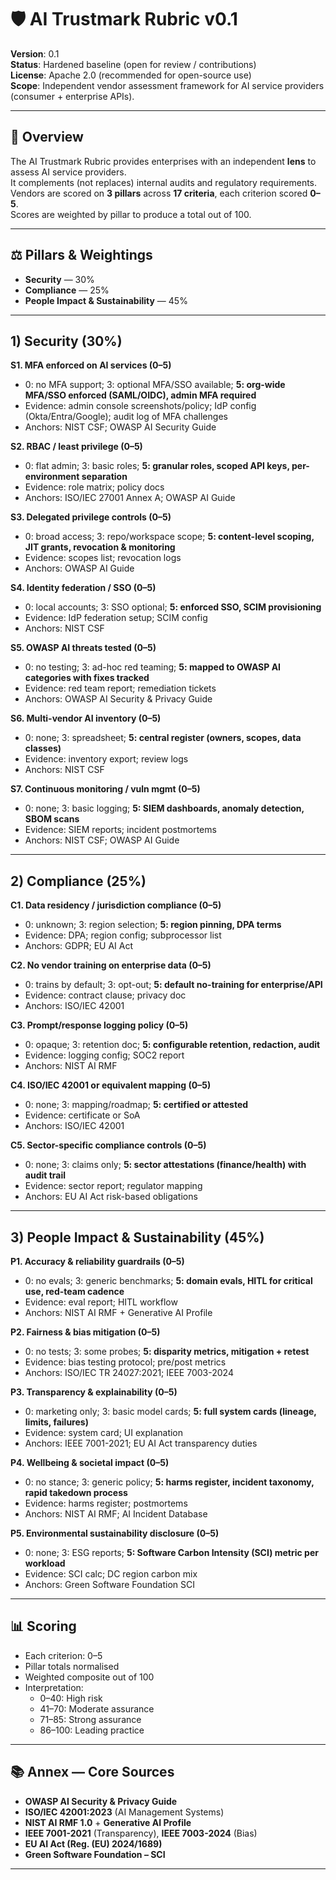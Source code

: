 # 🛡️ AI Trustmark Rubric v0.1

**Version**: 0.1  
**Status**: Hardened baseline (open for review / contributions)  
**License**: Apache 2.0 (recommended for open-source use)  
**Scope**: Independent vendor assessment framework for AI service providers (consumer + enterprise APIs).  

---

## 🎯 Overview

The AI Trustmark Rubric provides enterprises with an independent **lens** to assess AI service providers.  
It complements (not replaces) internal audits and regulatory requirements.  
Vendors are scored on **3 pillars** across **17 criteria**, each criterion scored **0–5**.  
Scores are weighted by pillar to produce a total out of 100.

---

## ⚖️ Pillars & Weightings

- **Security** — 30%  
- **Compliance** — 25%  
- **People Impact & Sustainability** — 45%  

---

## 1) Security (30%)

**S1. MFA enforced on AI services (0–5)**  
- 0: no MFA support; 3: optional MFA/SSO available; **5: org-wide MFA/SSO enforced (SAML/OIDC), admin MFA required**  
- Evidence: admin console screenshots/policy; IdP config (Okta/Entra/Google); audit log of MFA challenges  
- Anchors: NIST CSF; OWASP AI Security Guide

**S2. RBAC / least privilege (0–5)**  
- 0: flat admin; 3: basic roles; **5: granular roles, scoped API keys, per-environment separation**  
- Evidence: role matrix; policy docs  
- Anchors: ISO/IEC 27001 Annex A; OWASP AI Guide

**S3. Delegated privilege controls (0–5)**  
- 0: broad access; 3: repo/workspace scope; **5: content-level scoping, JIT grants, revocation & monitoring**  
- Evidence: scopes list; revocation logs  
- Anchors: OWASP AI Guide

**S4. Identity federation / SSO (0–5)**  
- 0: local accounts; 3: SSO optional; **5: enforced SSO, SCIM provisioning**  
- Evidence: IdP federation setup; SCIM config  
- Anchors: NIST CSF

**S5. OWASP AI threats tested (0–5)**  
- 0: no testing; 3: ad-hoc red teaming; **5: mapped to OWASP AI categories with fixes tracked**  
- Evidence: red team report; remediation tickets  
- Anchors: OWASP AI Security & Privacy Guide

**S6. Multi-vendor AI inventory (0–5)**  
- 0: none; 3: spreadsheet; **5: central register (owners, scopes, data classes)**  
- Evidence: inventory export; review logs  
- Anchors: NIST CSF

**S7. Continuous monitoring / vuln mgmt (0–5)**  
- 0: none; 3: basic logging; **5: SIEM dashboards, anomaly detection, SBOM scans**  
- Evidence: SIEM reports; incident postmortems  
- Anchors: NIST CSF; OWASP AI Guide

---

## 2) Compliance (25%)

**C1. Data residency / jurisdiction compliance (0–5)**  
- 0: unknown; 3: region selection; **5: region pinning, DPA terms**  
- Evidence: DPA; region config; subprocessor list  
- Anchors: GDPR; EU AI Act

**C2. No vendor training on enterprise data (0–5)**  
- 0: trains by default; 3: opt-out; **5: default no-training for enterprise/API**  
- Evidence: contract clause; privacy doc  
- Anchors: ISO/IEC 42001

**C3. Prompt/response logging policy (0–5)**  
- 0: opaque; 3: retention doc; **5: configurable retention, redaction, audit**  
- Evidence: logging config; SOC2 report  
- Anchors: NIST AI RMF

**C4. ISO/IEC 42001 or equivalent mapping (0–5)**  
- 0: none; 3: mapping/roadmap; **5: certified or attested**  
- Evidence: certificate or SoA  
- Anchors: ISO/IEC 42001

**C5. Sector-specific compliance controls (0–5)**  
- 0: none; 3: claims only; **5: sector attestations (finance/health) with audit trail**  
- Evidence: sector report; regulator mapping  
- Anchors: EU AI Act risk-based obligations

---

## 3) People Impact & Sustainability (45%)

**P1. Accuracy & reliability guardrails (0–5)**  
- 0: no evals; 3: generic benchmarks; **5: domain evals, HITL for critical use, red-team cadence**  
- Evidence: eval report; HITL workflow  
- Anchors: NIST AI RMF + Generative AI Profile

**P2. Fairness & bias mitigation (0–5)**  
- 0: no tests; 3: some probes; **5: disparity metrics, mitigation + retest**  
- Evidence: bias testing protocol; pre/post metrics  
- Anchors: ISO/IEC TR 24027:2021; IEEE 7003-2024

**P3. Transparency & explainability (0–5)**  
- 0: marketing only; 3: basic model cards; **5: full system cards (lineage, limits, failures)**  
- Evidence: system card; UI explanation  
- Anchors: IEEE 7001-2021; EU AI Act transparency duties

**P4. Wellbeing & societal impact (0–5)**  
- 0: no stance; 3: generic policy; **5: harms register, incident taxonomy, rapid takedown process**  
- Evidence: harms register; postmortems  
- Anchors: NIST AI RMF; AI Incident Database

**P5. Environmental sustainability disclosure (0–5)**  
- 0: none; 3: ESG reports; **5: Software Carbon Intensity (SCI) metric per workload**  
- Evidence: SCI calc; DC region carbon mix  
- Anchors: Green Software Foundation SCI

---

## 📊 Scoring

- Each criterion: 0–5  
- Pillar totals normalised  
- Weighted composite out of 100  
- Interpretation:  
  - 0–40: High risk  
  - 41–70: Moderate assurance  
  - 71–85: Strong assurance  
  - 86–100: Leading practice

---

## 📚 Annex — Core Sources

- **OWASP AI Security & Privacy Guide**  
- **ISO/IEC 42001:2023** (AI Management Systems)  
- **NIST AI RMF 1.0** + **Generative AI Profile**  
- **IEEE 7001-2021** (Transparency), **IEEE 7003-2024** (Bias)  
- **EU AI Act (Reg. (EU) 2024/1689)**  
- **Green Software Foundation – SCI**

---
